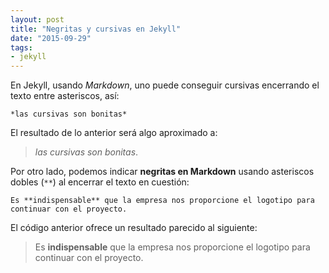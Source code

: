 ```yaml
---
layout: post
title: "Negritas y cursivas en Jekyll"
date: "2015-09-29"
tags:
- jekyll
---
```

En Jekyll, usando *Markdown*, uno puede conseguir cursivas encerrando el texto entre asteriscos, así:

```
*las cursivas son bonitas*
```

El  resultado de lo anterior será algo aproximado a:

> *las cursivas son bonitas*.


Por otro lado, podemos indicar **negritas en Markdown** usando asteriscos dobles (`**`) al encerrar el texto en cuestión:

```
Es **indispensable** que la empresa nos proporcione el logotipo para continuar con el proyecto.
```

El código anterior ofrece un resultado parecido al siguiente:

> Es **indispensable** que la empresa nos proporcione el logotipo para continuar con el proyecto.
